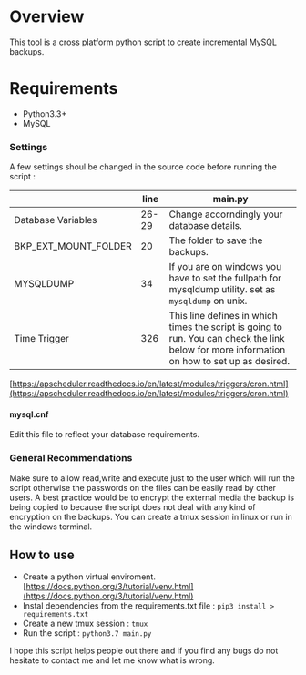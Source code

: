 # Overview

This tool is a cross platform python script to create incremental MySQL backups.

# Requirements

- Python3.3+
- MySQL

### Settings

A few settings shoul be changed in the source code before running the script :


|                |line|main.py|
|----------------|-------------------------------|-----------------------------|
|Database Variables|26-29            |Change accorndingly your database details.            |
|BKP_EXT_MOUNT_FOLDER|20            |The folder to save the backups.            |
|MYSQLDUMP          |34|If you are on windows you have to set the fullpath for mysqldump utility. set as `mysqldump` on unix.|
|Time Trigger |326| This line defines in which times the script is going to run. You can check the link below for more information on how to set up as desired.


[https://apscheduler.readthedocs.io/en/latest/modules/triggers/cron.html](https://apscheduler.readthedocs.io/en/latest/modules/triggers/cron.html)

#### mysql.cnf
Edit this file to reflect your database requirements.

### General Recommendations
Make sure to allow read,write and execute just to the user which will run the script otherwise the passwords on the files can be easily read by other users. 
A best practice would be to encrypt the external media the backup is being copied to because the script does not deal with any kind of encryption on the backups. 
You can create a tmux session in linux or run in the windows terminal.


## How to use

- Create a python virtual enviroment.
[https://docs.python.org/3/tutorial/venv.html](https://docs.python.org/3/tutorial/venv.html)
- Instal dependencies from the requirements.txt file :
`pip3 install > requirements.txt`
- Create a new tmux session :
`tmux`
- Run the script : `python3.7 main.py`


I hope this script helps people out there and if you find any bugs do not hesitate to contact me and let me know what is wrong.
